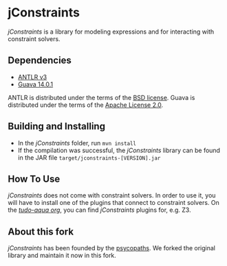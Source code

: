 # jConstraints #
*jConstraints* is a library for modeling expressions
and for interacting with constraint solvers.

## Dependencies ##

* [ANTLR v3][1]
* [Guava 14.0.1][7]

ANTLR is distributed under the terms of the
[BSD license][3]. Guava is distributed under
the terms of the [Apache License 2.0][8].


## Building and Installing ##

* In the *jConstraints* folder, run `mvn install`
* If the compilation was successful, the *jConstraints*
  library can be found in the JAR file
  `target/jconstraints-[VERSION].jar`


## How To Use ##

*jConstraints* does not come with constraint solvers.
In order to use it, you will have to install one
of the plugins that connect to constraint solvers.
On the [*tudo-aqua org*][9], you can find *jConstraints*
plugins for, e.g. Z3.

[1]: http://www.antlr3.org/
[3]: http://www.antlr3.org/license.html
[7]: https://code.google.com/p/guava-libraries/
[8]: http://www.apache.org/licenses/LICENSE-2.0
[9]: https://github.com/tudo-aqua


## About this fork ##
*jConstraints* has been founded by the [psycopaths](https://github.com/psycopaths).
We forked the original library and maintain it now in this fork.
